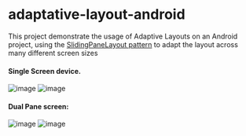 # adaptative-layout-android
This project demonstrate the usage of Adaptive Layouts on an Android project, using the [SlidingPaneLayout pattern](https://developer.android.com/reference/androidx/slidingpanelayout/widget/SlidingPaneLayout)
to adapt the layout across many different screen sizes

#### Single Screen device.

![image](https://user-images.githubusercontent.com/52270734/177067929-7da07f0d-df67-4af3-bab0-e50948a8c2dd.png)
![image](https://user-images.githubusercontent.com/52270734/177067966-66f99664-44f1-436b-8a99-330f903a6b3c.png)

#### Dual Pane screen:
![image](https://user-images.githubusercontent.com/52270734/177068080-b94eec46-58f2-4966-9463-3441d0a321b9.png)
![image](https://user-images.githubusercontent.com/52270734/177068228-44611685-21c6-47ac-893d-cf45a0754916.png)
